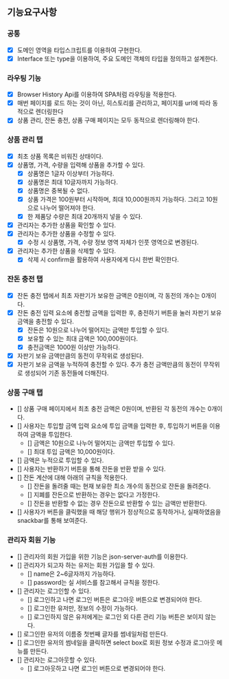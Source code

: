 ## 기능요구사항

### 공통
- [X] 도메인 영역을 타입스크립트를 이용하여 구현한다.
- [X] Interface 또는 type을 이용하여, 주요 도메인 객체의 타입을 정의하고 설계한다.

### 라우팅 기능
- [X] Browser History Api를 이용하여 SPA처럼 라우팅을 적용한다.
- [X] 매번 페이지를 로드 하는 것이 아닌, 히스토리를 관리하고, 페이지를 url에 따라 동적으로 렌더링한다
- [X] 상품 관리, 잔돈 충전, 상품 구매 페이지는 모두 동적으로 렌더링해야 한다.

### 상품 관리 탭
- [X] 최초 상품 목록은 비워진 상태이다.
- [X] 상품명, 가격, 수량을 입력해 상품을 추가할 수 있다.
  - [X] 상품명은 1글자 이상부터 가능하다.
  - [X] 상품명은 최대 10글자까지 가능하다.
  - [X] 상품명은 중복될 수 없다.
  - [X] 상품 가격은 100원부터 시작하며, 최대 10,000원까지 가능하다. 그리고 10원으로 나누어 떨어져야 한다.
  - [X] 한 제품당 수량은 최대 20개까지 넣을 수 있다.
- [X] 관리자는 추가한 상품을 확인할 수 있다.
- [X] 관리자는 추가한 상품을 수정할 수 있다.
  - [X] 수정 시 상품명, 가격, 수량 정보 영역 자체가 인풋 영역으로 변경된다.
- [X] 관리자는 추가한 상품을 삭제할 수 있다.
  - [X] 삭제 시 confirm을 활용하여 사용자에게 다시 한번 확인한다.

### 잔돈 충전 탭
- [X] 잔돈 충전 탭에서 최초 자판기가 보유한 금액은 0원이며, 각 동전의 개수는 0개이다.
- [X] 잔돈 충전 입력 요소에 충전할 금액을 입력한 후, 충전하기 버튼을 눌러 자판기 보유 금액을 충전할 수 있다.
  - [X] 잔돈은 10원으로 나누어 떨어지는 금액만 투입할 수 있다. 
  - [X] 보유할 수 있는 최대 금액은 100,000원이다.
  - [X] 충전금액은 1000원 이상만 가능하다.
- [X] 자판기 보유 금액만큼의 동전이 무작위로 생성된다.
- [X] 자판기 보유 금액을 누적하여 충전할 수 있다. 추가 충전 금액만큼의 동전이 무작위로 생성되어 기존 동전들에 더해진다.

### 상품 구매 탭
- [] 상품 구매 페이지에서 최초 충전 금액은 0원이며, 반환된 각 동전의 개수는 0개이다.
- [] 사용자는 투입할 금액 입력 요소에 투입 금액을 입력한 후, 투입하기 버튼을 이용하여 금액을 투입한다.
  - [] 금액은 10원으로 나누어 떨어지는 금액만 투입할 수 있다.
  - [] 최대 투입 금액은 10,000원이다.
- [] 금액은 누적으로 투입할 수 있다.
- [] 사용자는 반환하기 버튼을 통해 잔돈을 반환 받을 수 있다.
- [] 잔돈 계산에 대해 아래의 규칙을 적용한다.
  - [] 잔돈을 돌려줄 때는 현재 보유한 최소 개수의 동전으로 잔돈을 돌려준다.
  - [] 지폐를 잔돈으로 반환하는 경우는 없다고 가정한다.
  - [] 잔돈을 반환할 수 없는 경우 잔돈으로 반환할 수 있는 금액만 반환한다.
- [] 사용자가 버튼을 클릭했을 때 해당 행위가 정상적으로 동작하거나, 실패하였음을 snackbar를 통해 보여준다.

### 관리자 회원 기능
- [] 관리자의 회원 가입을 위한 기능은 json-server-auth를 이용한다.
- [] 관리자가 되고자 하는 유저는 회원 가입을 할 수 있다.
  - [] name은 2~6글자까지 가능하다.
  - [] password는 실 서비스를 참고해서 규칙을 정한다.
- [] 관리자는 로그인할 수 있다.
  - [] 로그인하고 나면 로그인 버튼은 로그아웃 버튼으로 변경되어야 한다.
  - [] 로그인한 유저만, 정보의 수정이 가능하다.
  - [] 로그인하지 않은 유저에게는 로그인 외 다른 관리 기능 버튼은 보이지 않는다.
- [] 로그인한 유저의 이름중 첫번째 글자를 썸네일처럼 만든다.
- [] 로그인한 유저의 썸네일을 클릭하면 select box로 회원 정보 수정과 로그아웃 메뉴를 만든다.
- [] 관리자는 로그아웃할 수 있다.
  - [] 로그아웃하고 나면 로그인 버튼으로 변경되어야 한다.